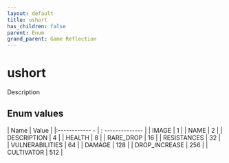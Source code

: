 ```yaml
---
layout: default
title: ushort
has_children: false
parent: Enum
grand_parent: Game Reflection
---
```

# ushort
Description 

## Enum values
| Name | Value |
|:------------ - | : -------------- |
| IMAGE | 1 |
| NAME | 2 |
| DESCRIPTION | 4 |
| HEALTH | 8 |
| RARE_DROP | 16 |
| RESISTANCES | 32 |
| VULNERABILITIES | 64 |
| DAMAGE | 128 |
| DROP_INCREASE | 256 |
| CULTIVATOR | 512 |
